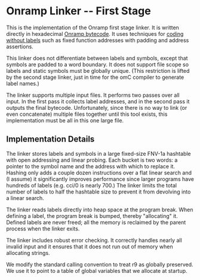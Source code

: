 # Onramp Linker -- First Stage

This is the implementation of the Onramp first stage linker. It is written directly in hexadecimal [Onramp bytecode](../../../docs/virtual-machine.md). It uses techniques for [coding without labels](../../docs/coding-without-labels.md) such as fixed function addresses with padding and address assertions.

This linker does not differentiate between labels and symbols, except that symbols are padded to a word boundary. It does not support file scope so labels and static symbols must be globally unique. (This restriction is lifted by the second stage linker, just in time for the omC compiler to generate label names.)

The linker supports multiple input files. It performs two passes over all input. In the first pass it collects label addresses, and in the second pass it outputs the final bytecode. Unfortunately, since there is no way to link (or even concatenate) multiple files together until this tool exists, this implementation must be all in this one large file.

## Implementation Details

The linker stores labels and symbols in a large fixed-size FNV-1a hashtable with open addressing and linear probing. Each bucket is two words: a pointer to the symbol name and the address with which to replace it. Hashing only adds a couple dozen instructions over a flat linear search and (I assume) it significantly improves performance since larger programs have hundreds of labels (e.g. cci/0 is nearly 700.) The linker limits the total number of labels to half the hashtable size to prevent it from devolving into a linear search.

The linker reads labels directly into heap space at the program break. When defining a label, the program break is bumped, thereby "allocating" it. Defined labels are never freed; all the memory is reclaimed by the parent process when the linker exits.

The linker includes robust error checking. It correctly handles nearly all invalid input and it ensures that it does not run out of memory when allocating strings.

We modify the standard calling convention to treat r9 as globally preserved. We use it to point to a table of global variables that we allocate at startup.
